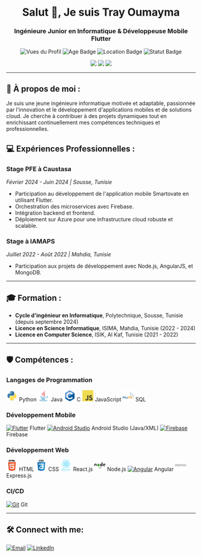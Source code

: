 <h1 align="center">Salut 👋, Je suis Tray Oumayma</h1>
<h3 align="center">Ingénieure Junior en Informatique & Développeuse Mobile Flutter</h3>

<p align="center">
  <img src="https://komarev.com/ghpvc/?username=oumaymatray&label=Vues%20du%20profil&color=0e75b6&style=flat" alt="Vues du Profil" />
  <img src="https://img.shields.io/badge/Age-22-blue" alt="Age Badge" />
  <img src="https://img.shields.io/badge/Location-Mahdia%2C%20Tunisie-blue" alt="Location Badge" />
  <img src="https://img.shields.io/badge/Statut-Célibataire-red" alt="Statut Badge" />
</p>

<p align="center">
  <img src="https://media.giphy.com/media/L1R1tvI9svkIWwpVYr/giphy.gif" width="50" />
  <img src="https://media.giphy.com/media/ZVik7pBtu9dNS/giphy.gif" width="50" />
  <img src="https://media.giphy.com/media/U3qYN8S0j3bpK/giphy.gif" width="50" />
</p>

---

## 🌟 À propos de moi :
<p>Je suis une jeune ingénieure informatique motivée et adaptable, passionnée par l'innovation et le développement d'applications mobiles et de solutions cloud. Je cherche à contribuer à des projets dynamiques tout en enrichissant continuellement mes compétences techniques et professionnelles.</p>

## 💻 Expériences Professionnelles :

### **Stage PFE à Caustasa**
*Février 2024 - Juin 2024 | Sousse, Tunisie*
<ul>
  <li>Participation au développement de l'application mobile Smartovate en utilisant Flutter.</li>
  <li>Orchestration des microservices avec Firebase.</li>
  <li>Intégration backend et frontend.</li>
  <li>Déploiement sur Azure pour une infrastructure cloud robuste et scalable.</li>
</ul>

### **Stage à IAMAPS**
*Juillet 2022 - Août 2022 | Mahdia, Tunisie*
<ul>
  <li>Participation aux projets de développement avec Node.js, AngularJS, et MongoDB.</li>
</ul>

---

## 🎓 Formation :
<ul>
  <li><strong>Cycle d'ingénieur en Informatique</strong>, Polytechnique, Sousse, Tunisie (depuis septembre 2024)</li>
  <li><strong>Licence en Science Informatique</strong>, ISIMA, Mahdia, Tunisie (2022 - 2024)</li>
  <li><strong>Licence en Computer Science</strong>, ISIK, Al Kaf, Tunisie (2021 - 2022)</li>
</ul>

---

## 🛡️ Compétences :

### Langages de Programmation
<p>
  <a href="https://www.python.org" target="_blank"><img src="https://raw.githubusercontent.com/devicons/devicon/master/icons/python/python-original.svg" alt="Python" width="30" height="30"/></a> Python
  <a href="https://www.java.com" target="_blank"><img src="https://raw.githubusercontent.com/devicons/devicon/master/icons/java/java-original.svg" alt="Java" width="30" height="30"/></a> Java
  <a href="https://www.cprogramming.com/" target="_blank"><img src="https://raw.githubusercontent.com/devicons/devicon/master/icons/c/c-original.svg" alt="C" width="30" height="30"/></a> C
  <a href="https://developer.mozilla.org/en-US/docs/Web/JavaScript" target="_blank"><img src="https://raw.githubusercontent.com/devicons/devicon/master/icons/javascript/javascript-original.svg" alt="JavaScript" width="30" height="30"/></a> JavaScript
  <a href="https://www.mysql.com/" target="_blank"><img src="https://raw.githubusercontent.com/devicons/devicon/master/icons/mysql/mysql-original-wordmark.svg" alt="SQL" width="30" height="30"/></a> SQL
</p>

### Développement Mobile
<p>
  <a href="https://flutter.dev" target="_blank"><img src="https://www.vectorlogo.zone/logos/flutterio/flutterio-icon.svg" alt="Flutter" width="30" height="30"/></a> Flutter
  <a href="https://developer.android.com/studio" target="_blank"><img src="https://upload.wikimedia.org/wikipedia/commons/3/3e/Android_Studio_Icon_2020.svg" alt="Android Studio" width="30" height="30"/></a> Android Studio (Java/XML)
  <a href="https://firebase.google.com/" target="_blank"><img src="https://www.vectorlogo.zone/logos/firebase/firebase-icon.svg" alt="Firebase" width="30" height="30"/></a> Firebase
</p>

### Développement Web
<p>
  <a href="https://www.w3.org/html/" target="_blank"><img src="https://raw.githubusercontent.com/devicons/devicon/master/icons/html5/html5-original-wordmark.svg" alt="HTML" width="30" height="30"/></a> HTML
  <a href="https://www.w3schools.com/css/" target="_blank"><img src="https://raw.githubusercontent.com/devicons/devicon/master/icons/css3/css3-original-wordmark.svg" alt="CSS" width="30" height="30"/></a> CSS
  <a href="https://reactjs.org/" target="_blank"><img src="https://raw.githubusercontent.com/devicons/devicon/master/icons/react/react-original-wordmark.svg" alt="React.js" width="30" height="30"/></a> React.js
  <a href="https://nodejs.org" target="_blank"><img src="https://raw.githubusercontent.com/devicons/devicon/master/icons/nodejs/nodejs-original-wordmark.svg" alt="Node.js" width="30" height="30"/></a> Node.js
  <a href="https://angular.io" target="_blank"><img src="https://angular.io/assets/images/logos/angular/angular.svg" alt="Angular" width="30" height="30"/></a> Angular
  <a href="https://expressjs.com" target="_blank"><img src="https://raw.githubusercontent.com/devicons/devicon/master/icons/express/express-original-wordmark.svg" alt="Express.js" width="30" height="30"/></a> Express.js
</p>

### CI/CD
<p>
  <a href="https://git-scm.com/" target="_blank"><img src="https://www.vectorlogo.zone/logos/git-scm/git-scm-icon.svg" alt="Git" width="30" height="30"/></a> Git
</p>

---

## 🛠️ Connect with me:
<p align="left">
  <a href="mailto:oumaymtray7@gmail.com"><img align="center" src="https://cdn-icons-png.flaticon.com/512/732/732200.png" alt="Email" height="30" width="40" /></a>
  <a href="https://www.linkedin.com/in/tray-oumayma-286882271/" target="_blank"><img align="center" src="https://raw.githubusercontent.com/rahuldkjain/github-profile-readme-generator/master/src/images/icons/Social/linked-in-alt.svg" alt="LinkedIn" height="30" width="40" /></a>
</p>
